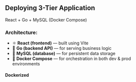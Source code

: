 ## Deploying 3-Tier Application 
React + Go + MySQL (Docker Compose)

### Architecture:
- ⚛️ **React (frontend)** — built using Vite
- 🧠 **Go (backend API)** — for serving business logic
- 🐬 **MySQL (database)** — for persistent data storage
- 🐳 **Docker Compose** — for orchestration in both dev & prod environments

#### Dockerized